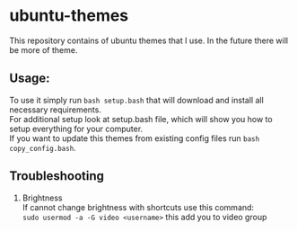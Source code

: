 # ubuntu-themes

This repository contains of ubuntu themes that I use.
In the future there will be more of theme.

## Usage:
To use it simply run `bash setup.bash` that will download and install all necessary requirements.  
For additional setup look at setup.bash file, which will show you how to setup everything for your computer.  
If you want to update this themes from existing config files run `bash copy_config.bash`.

## Troubleshooting
1. Brightness  
If cannot change brightness with shortcuts use this command:  
`sudo usermod -a -G video <username>`
this add you to video group

